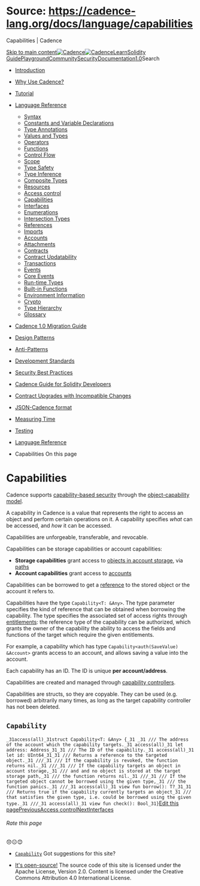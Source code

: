 # Source: https://cadence-lang.org/docs/language/capabilities




Capabilities | Cadence




[Skip to main content](#__docusaurus_skipToContent_fallback)[![Cadence](/img/logo.svg)![Cadence](/img/logo.svg)](/)[Learn](/learn)[Solidity Guide](/docs/solidity-to-cadence)[Playground](https://play.flow.com/)[Community](/community)[Security](https://flow.com/flow-responsible-disclosure/)[Documentation](/docs/)[1.0](/docs/)Search

* [Introduction](/docs/)
* [Why Use Cadence?](/docs/why)
* [Tutorial](/docs/tutorial/first-steps)
* [Language Reference](/docs/language/)
  + [Syntax](/docs/language/syntax)
  + [Constants and Variable Declarations](/docs/language/constants-and-variables)
  + [Type Annotations](/docs/language/type-annotations)
  + [Values and Types](/docs/language/values-and-types)
  + [Operators](/docs/language/operators)
  + [Functions](/docs/language/functions)
  + [Control Flow](/docs/language/control-flow)
  + [Scope](/docs/language/scope)
  + [Type Safety](/docs/language/type-safety)
  + [Type Inference](/docs/language/type-inference)
  + [Composite Types](/docs/language/composite-types)
  + [Resources](/docs/language/resources)
  + [Access control](/docs/language/access-control)
  + [Capabilities](/docs/language/capabilities)
  + [Interfaces](/docs/language/interfaces)
  + [Enumerations](/docs/language/enumerations)
  + [Intersection Types](/docs/language/intersection-types)
  + [References](/docs/language/references)
  + [Imports](/docs/language/imports)
  + [Accounts](/docs/language/accounts/)
  + [Attachments](/docs/language/attachments)
  + [Contracts](/docs/language/contracts)
  + [Contract Updatability](/docs/language/contract-updatability)
  + [Transactions](/docs/language/transactions)
  + [Events](/docs/language/events)
  + [Core Events](/docs/language/core-events)
  + [Run-time Types](/docs/language/run-time-types)
  + [Built-in Functions](/docs/language/built-in-functions)
  + [Environment Information](/docs/language/environment-information)
  + [Crypto](/docs/language/crypto)
  + [Type Hierarchy](/docs/language/type-hierarchy)
  + [Glossary](/docs/language/glossary)
* [Cadence 1.0 Migration Guide](/docs/cadence-migration-guide/)
* [Design Patterns](/docs/design-patterns)
* [Anti-Patterns](/docs/anti-patterns)
* [Development Standards](/docs/project-development-tips)
* [Security Best Practices](/docs/security-best-practices)
* [Cadence Guide for Solidity Developers](/docs/solidity-to-cadence)
* [Contract Upgrades with Incompatible Changes](/docs/contract-upgrades)
* [JSON-Cadence format](/docs/json-cadence-spec)
* [Measuring Time](/docs/measuring-time)
* [Testing](/docs/testing-framework)


* [Language Reference](/docs/language/)
* Capabilities
On this page
# Capabilities

Cadence supports [capability-based security](https://en.wikipedia.org/wiki/Capability-based_security)
through the [object-capability model](https://en.wikipedia.org/wiki/Object-capability_model).

A capability in Cadence is a value that represents the right
to access an object and perform certain operations on it.
A capability specifies *what* can be accessed, and *how* it can be accessed.

Capabilities are unforgeable, transferable, and revocable.

Capabilities can be storage capabilities or account capabilities:

* **Storage capabilities** grant access to [objects in account storage](/docs/language/accounts/storage),
  via [paths](/docs/language/accounts/paths)
* **Account capabilities** grant access to [accounts](/docs/language/accounts/)

Capabilities can be borrowed to get a [reference](/docs/language/references) to the stored object or the account it refers to.

Capabilities have the type `Capability<T: &Any>`.
The type parameter specifies the kind of reference that can be obtained when borrowing the capability.
The type specifies the associated set of access rights through [entitlements](/docs/language/access-control):
the reference type of the capability can be authorized,
which grants the owner of the capability the ability to access the fields and functions of the target
which require the given entitlements.

For example, a capability which has type `Capability<auth(SaveValue) &Account>`
grants access to an account, and allows saving a value into the account.

Each capability has an ID.
The ID is unique **per account/address**.

Capabilities are created and managed through [capability controllers](/docs/language/accounts/capabilities).

Capabilities are structs, so they are copyable.
They can be used (e.g. borrowed) arbitrarily many times, as long as the target capability controller has not been deleted.

## `Capability`[​](#capability "Direct link to capability")

 `_31access(all)_31struct Capability<T: &Any> {_31 _31 /// The address of the account which the capability targets._31 access(all)_31 let address: Address_31_31 /// The ID of the capability._31 access(all)_31 let id: UInt64_31_31 /// Returns a reference to the targeted object._31 ///_31 /// If the capability is revoked, the function returns nil._31 ///_31 /// If the capability targets an object in account storage,_31 /// and and no object is stored at the target storage path,_31 /// the function returns nil._31 ///_31 /// If the targeted object cannot be borrowed using the given type,_31 /// the function panics._31 ///_31 access(all)_31 view fun borrow(): T?_31_31 /// Returns true if the capability currently targets an object_31 /// that satisfies the given type, i.e. could be borrowed using the given type._31 ///_31 access(all)_31 view fun check(): Bool_31}`[Edit this page](https://github.com/onflow/cadence-lang.org/tree/main/docs/language/capabilities.md)[PreviousAccess control](/docs/language/access-control)[NextInterfaces](/docs/language/interfaces)
###### Rate this page

😞😐😊

* [`Capability`](#capability)
Got suggestions for this site? 

* [It's open-source!](https://github.com/onflow/cadence-lang.org)
The source code of this site is licensed under the Apache License, Version 2.0.
Content is licensed under the Creative Commons Attribution 4.0 International License.

